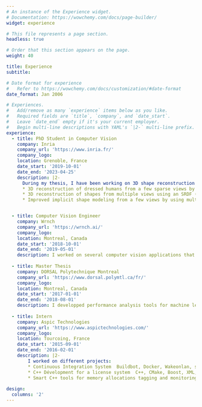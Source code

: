 ```yaml
---
# An instance of the Experience widget.
# Documentation: https://wowchemy.com/docs/page-builder/
widget: experience

# This file represents a page section.
headless: true

# Order that this section appears on the page.
weight: 40

title: Experience
subtitle:

# Date format for experience
#   Refer to https://wowchemy.com/docs/customization/#date-format
date_format: Jan 2006

# Experiences.
#   Add/remove as many `experience` items below as you like.
#   Required fields are `title`, `company`, and `date_start`.
#   Leave `date_end` empty if it's your current employer.
#   Begin multi-line descriptions with YAML's `|2-` multi-line prefix.
experience:
  - title: PhD Student in Computer Vision
    company: Inria
    company_url: 'https://www.inria.fr/'
    company_logo:
    location: Grenoble, France
    date_start: '2019-10-01'
    date_end: '2023-04-25'
    description: |2-
      During my thesis, I have been working on 3D shape reconstruction from images. In particular, our work is divided along three axes:
      * 3D reconstruction of dressed humans from a few sparse views by leveraging a neural implicit representation and attention mechanisms.
      * 3D reconstruction of shapes from multiple views using an SRDF (Signed Ray Distance Functions) representation.
      * Improved implicit shape modeling from a few views by using multi-view constraints.


  - title: Computer Vision Engineer
    company: Wrnch
    company_url: 'https://wrnch.ai/'
    company_logo: 
    location: Montreal, Canada
    date_start: '2018-10-01'
    date_end: '2019-05-01'
    description: I worked on several computer vision applications that use human pose estimation and on a multi-camera platform for 3D markerless motion capture (multi cameras calibration, video feed synchronization, 3D estimation from several 2D poses).
  
  - title: Master Thesis
    company: DORSAL Polytechnique Montreal
    company_url: 'https://www.dorsal.polymtl.ca/fr/'
    company_logo: 
    location: Montreal, Canada
    date_start: '2017-01-01'
    date_end: '2018-08-01'
    description: I developped performance analysis tools for machine learning dataflow applications executing in heterogeneous environments. I focused on the library TensorFlow and its dataflow computation graph. The goal was to develop tools which will help to understand the performance of the applications and to detect limiting elements or bottlenecks. A main aspect was to insure that the available hardware (CPUs and GPUs) is used efficiently.
  
  - title: Intern
    company: Aspic Technologies
    company_url: 'https://www.aspictechnologies.com/'
    company_logo: 
    location: Tourcoing, France
    date_start: '2015-09-01'
    date_end: '2016-02-01'
    description: |2-
        I worked on different projects:
        * Continuous Integration System  Buildbot, Docker, Wakeonlan, scripts Bash.
        * C++ Dévelopment for a license system  C++, CMake, Boost, XML, Client-Server.
        * Smart C++ tools for memory allocations tagging and monitoring.
    
design:
  columns: '2'
---
```

